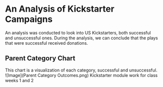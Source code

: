 # An Analysis of Kickstarter Campaigns
An analysis was conducted to look into US Kickstarters, both successful and unsuccessful ones. During the analysis, we can conclude that the plays that were successful received donations.
## Parent Category Chart
This chart is a visualization of each category, successful and unsuccessful.
![Image](Parent Category Outcomes.png)
Kickstarter module work for class weeks 1 and 2
